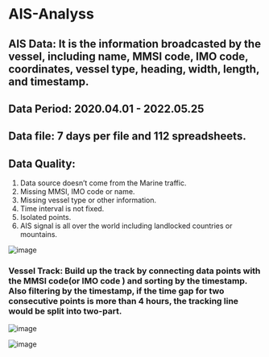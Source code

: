 # AIS-Analyss

## AIS Data: It is the information broadcasted by the vessel, including name, MMSI  code, IMO code, coordinates, vessel type, heading, width, length, and timestamp.
## Data Period: 2020.04.01 - 2022.05.25
## Data file: 7 days per file and 112 spreadsheets.
## Data Quality:
1. Data source doesn’t come from the Marine traffic.
2. Missing MMSI, IMO code or name.
3. Missing vessel type or other information.
4. Time interval is not fixed. 
5. Isolated points.
6. AIS signal is all over the world including landlocked countries or mountains.

![image](https://github.com/user-attachments/assets/ea4924dd-0976-4317-a07e-e0a49253463a)



### Vessel Track: Build up the track by connecting data points with the MMSI code(or IMO code ) and sorting by the timestamp. Also filtering by the timestamp, if the time gap for two consecutive points is more than 4 hours, the tracking line would be split into two-part.

![image](https://github.com/user-attachments/assets/42f2d87e-c0f5-42b3-ae4a-5d41cff67c80)

![image](https://github.com/user-attachments/assets/3bad0505-bca1-4725-8c4f-e3cceac638a6)
